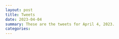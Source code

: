 ```yaml
---
layout: post
title: Tweets
date: 2023-04-04
summary: These are the tweets for April 4, 2023.
categories:
---
```


